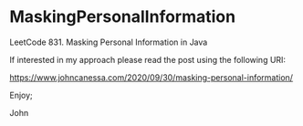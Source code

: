 # MaskingPersonalInformation
LeetCode 831. Masking Personal Information in Java

If interested in my approach please read the post using the following URI:

https://www.johncanessa.com/2020/09/30/masking-personal-information/

Enjoy;

John
